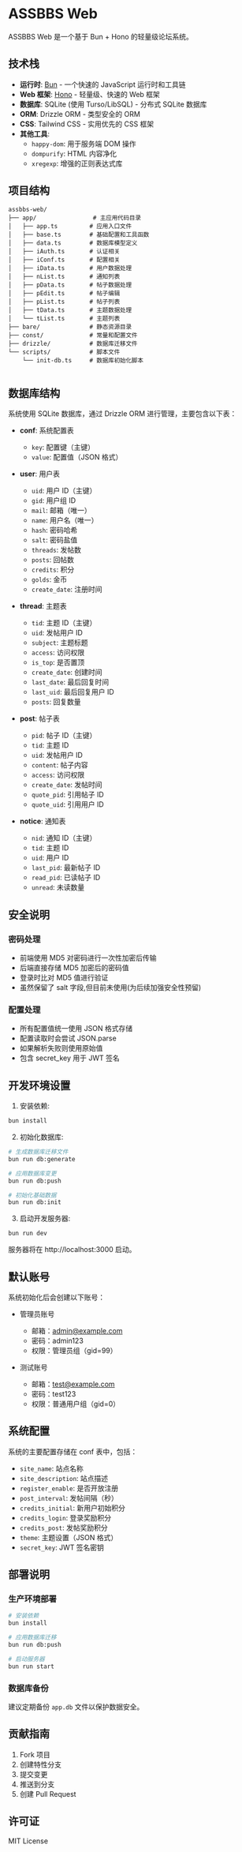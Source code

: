 # ASSBBS Web

ASSBBS Web 是一个基于 Bun + Hono 的轻量级论坛系统。

## 技术栈

- **运行时**: [Bun](https://bun.sh/) - 一个快速的 JavaScript 运行时和工具链
- **Web 框架**: [Hono](https://hono.dev/) - 轻量级、快速的 Web 框架
- **数据库**: SQLite (使用 Turso/LibSQL) - 分布式 SQLite 数据库
- **ORM**: Drizzle ORM - 类型安全的 ORM
- **CSS**: Tailwind CSS - 实用优先的 CSS 框架
- **其他工具**:
  - `happy-dom`: 用于服务端 DOM 操作
  - `dompurify`: HTML 内容净化
  - `xregexp`: 增强的正则表达式库

## 项目结构

```
assbbs-web/
├── app/                # 主应用代码目录
│   ├── app.ts         # 应用入口文件
│   ├── base.ts        # 基础配置和工具函数
│   ├── data.ts        # 数据库模型定义
│   ├── iAuth.ts       # 认证相关
│   ├── iConf.ts       # 配置相关
│   ├── iData.ts       # 用户数据处理
│   ├── nList.ts       # 通知列表
│   ├── pData.ts       # 帖子数据处理
│   ├── pEdit.ts       # 帖子编辑
│   ├── pList.ts       # 帖子列表
│   ├── tData.ts       # 主题数据处理
│   └── tList.ts       # 主题列表
├── bare/              # 静态资源目录
├── const/             # 常量和配置文件
├── drizzle/           # 数据库迁移文件
└── scripts/           # 脚本文件
    └── init-db.ts     # 数据库初始化脚本
    
```
## 数据库结构

系统使用 SQLite 数据库，通过 Drizzle ORM 进行管理，主要包含以下表：

- **conf**: 系统配置表
  - `key`: 配置键（主键）
  - `value`: 配置值（JSON 格式）

- **user**: 用户表
  - `uid`: 用户 ID（主键）
  - `gid`: 用户组 ID
  - `mail`: 邮箱（唯一）
  - `name`: 用户名（唯一）
  - `hash`: 密码哈希
  - `salt`: 密码盐值
  - `threads`: 发帖数
  - `posts`: 回帖数
  - `credits`: 积分
  - `golds`: 金币
  - `create_date`: 注册时间

- **thread**: 主题表
  - `tid`: 主题 ID（主键）
  - `uid`: 发帖用户 ID
  - `subject`: 主题标题
  - `access`: 访问权限
  - `is_top`: 是否置顶
  - `create_date`: 创建时间
  - `last_date`: 最后回复时间
  - `last_uid`: 最后回复用户 ID
  - `posts`: 回复数量

- **post**: 帖子表
  - `pid`: 帖子 ID（主键）
  - `tid`: 主题 ID
  - `uid`: 发帖用户 ID
  - `content`: 帖子内容
  - `access`: 访问权限
  - `create_date`: 发帖时间
  - `quote_pid`: 引用帖子 ID
  - `quote_uid`: 引用用户 ID

- **notice**: 通知表
  - `nid`: 通知 ID（主键）
  - `tid`: 主题 ID
  - `uid`: 用户 ID
  - `last_pid`: 最新帖子 ID
  - `read_pid`: 已读帖子 ID
  - `unread`: 未读数量

## 安全说明

### 密码处理
- 前端使用 MD5 对密码进行一次性加密后传输
- 后端直接存储 MD5 加密后的密码值
- 登录时比对 MD5 值进行验证
- 虽然保留了 salt 字段,但目前未使用(为后续加强安全性预留)

### 配置处理
- 所有配置值统一使用 JSON 格式存储
- 配置读取时会尝试 JSON.parse
- 如果解析失败则使用原始值
- 包含 secret_key 用于 JWT 签名

## 开发环境设置

1. 安装依赖:
```bash
bun install
```

2. 初始化数据库:
```bash
# 生成数据库迁移文件
bun run db:generate

# 应用数据库变更
bun run db:push

# 初始化基础数据
bun run db:init
```

3. 启动开发服务器:
```bash
bun run dev
```

服务器将在 http://localhost:3000 启动。

## 默认账号

系统初始化后会创建以下账号：

- 管理员账号
  - 邮箱：admin@example.com
  - 密码：admin123
  - 权限：管理员组（gid=99）

- 测试账号
  - 邮箱：test@example.com
  - 密码：test123
  - 权限：普通用户组（gid=0）

## 系统配置

系统的主要配置存储在 conf 表中，包括：

- `site_name`: 站点名称
- `site_description`: 站点描述
- `register_enable`: 是否开放注册
- `post_interval`: 发帖间隔（秒）
- `credits_initial`: 新用户初始积分
- `credits_login`: 登录奖励积分
- `credits_post`: 发帖奖励积分
- `theme`: 主题设置（JSON 格式）
- `secret_key`: JWT 签名密钥

## 部署说明

### 生产环境部署

```bash
# 安装依赖
bun install

# 应用数据库迁移
bun run db:push

# 启动服务器
bun run start
```

### 数据库备份

建议定期备份 `app.db` 文件以保护数据安全。

## 贡献指南

1. Fork 项目
2. 创建特性分支
3. 提交变更
4. 推送到分支
5. 创建 Pull Request

## 许可证

MIT License
